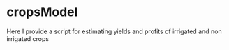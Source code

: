 # cropsModel
Here I provide a script for estimating yields and profits of irrigated and non irrigated crops
